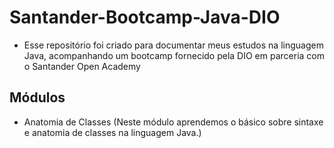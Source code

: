 # Santander-Bootcamp-Java-DIO

- Esse repositório foi criado para documentar meus estudos na linguagem Java, acompanhando um bootcamp fornecido pela DIO em parceria com o Santander Open Academy

## Módulos

- Anatomia de Classes (Neste módulo aprendemos o básico sobre sintaxe e anatomia de classes na linguagem Java.)
